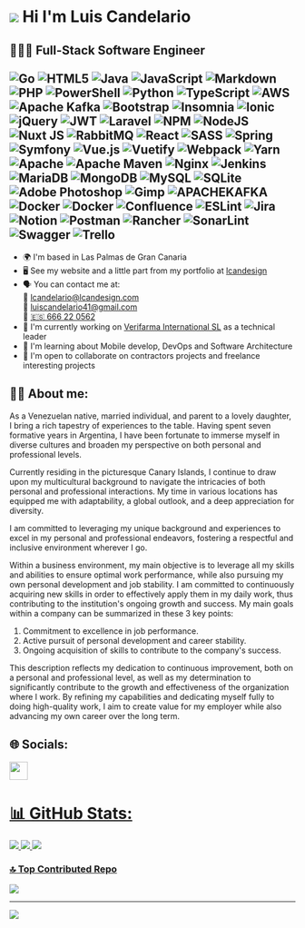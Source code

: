 ![](https://user-images.githubusercontent.com/18350557/176309783-0785949b-9127-417c-8b55-ab5a4333674e.gif) Hi I'm Luis Candelario
=======================================================================================================================================


👨🏻‍💻 Full-Stack Software Engineer <br /><br />
![Go](https://img.shields.io/badge/go-%2300ADD8.svg?style=flat&logo=go&logoColor=white) ![HTML5](https://img.shields.io/badge/html5-%23E34F26.svg?style=flat&logo=html5&logoColor=white) ![Java](https://img.shields.io/badge/java-%23ED8B00.svg?style=flat&logo=openjdk&logoColor=white) ![JavaScript](https://img.shields.io/badge/javascript-%23323330.svg?style=flat&logo=javascript&logoColor=%23F7DF1E) ![Markdown](https://img.shields.io/badge/markdown-%23000000.svg?style=flat&logo=markdown&logoColor=white) ![PHP](https://img.shields.io/badge/php-%23777BB4.svg?style=flat&logo=php&logoColor=white) ![PowerShell](https://img.shields.io/badge/PowerShell-%235391FE.svg?style=flat&logo=powershell&logoColor=white) ![Python](https://img.shields.io/badge/python-3670A0?style=flat&logo=python&logoColor=ffdd54) ![TypeScript](https://img.shields.io/badge/typescript-%23007ACC.svg?style=flat&logo=typescript&logoColor=white) ![AWS](https://img.shields.io/badge/AWS-%23FF9900.svg?style=flat&logo=amazon-aws&logoColor=white) ![Apache Kafka](https://img.shields.io/badge/Apache%20Kafka-000?style=flat&logo=apachekafka) ![Bootstrap](https://img.shields.io/badge/bootstrap-%238511FA.svg?style=flat&logo=bootstrap&logoColor=white) ![Insomnia](https://img.shields.io/badge/Insomnia-black?style=flat&logo=insomnia&logoColor=5849BE) ![Ionic](https://img.shields.io/badge/Ionic-%233880FF.svg?style=flat&logo=Ionic&logoColor=white) ![jQuery](https://img.shields.io/badge/jquery-%230769AD.svg?style=flat&logo=jquery&logoColor=white) ![JWT](https://img.shields.io/badge/JWT-black?style=flat&logo=JSON%20web%20tokens) ![Laravel](https://img.shields.io/badge/laravel-%23FF2D20.svg?style=flat&logo=laravel&logoColor=white) ![NPM](https://img.shields.io/badge/NPM-%23CB3837.svg?style=flat&logo=npm&logoColor=white) ![NodeJS](https://img.shields.io/badge/node.js-6DA55F?style=flat&logo=node.js&logoColor=white) ![Nuxt JS](https://img.shields.io/badge/Nuxt-002E3B?style=flat&logo=nuxt.js&logoColor=#00DC82) ![RabbitMQ](https://img.shields.io/badge/rabbitmq-FF6600?style=flat&logo=rabbitmq&logoColor=white) ![React](https://img.shields.io/badge/react-%2320232a.svg?style=flat&logo=react&logoColor=%2361DAFB) ![SASS](https://img.shields.io/badge/SASS-hotpink.svg?style=flat&logo=SASS&logoColor=white) ![Spring](https://img.shields.io/badge/spring-%236DB33F.svg?style=flat&logo=spring&logoColor=white) ![Symfony](https://img.shields.io/badge/symfony-%23000000.svg?style=flat&logo=symfony&logoColor=white) ![Vue.js](https://img.shields.io/badge/vue.js-%2335495e.svg?style=flat&logo=vuedotjs&logoColor=%234FC08D) ![Vuetify](https://img.shields.io/badge/Vuetify-1867C0?style=flat&logo=vuetify&logoColor=AEDDFF) ![Webpack](https://img.shields.io/badge/webpack-%238DD6F9.svg?style=flat&logo=webpack&logoColor=black) ![Yarn](https://img.shields.io/badge/yarn-%232C8EBB.svg?style=flat&logo=yarn&logoColor=white) ![Apache](https://img.shields.io/badge/apache-%23D42029.svg?style=flat&logo=apache&logoColor=white) ![Apache Maven](https://img.shields.io/badge/Apache%20Maven-C71A36?style=flat&logo=Apache%20Maven&logoColor=white) ![Nginx](https://img.shields.io/badge/nginx-%23009639.svg?style=flat&logo=nginx&logoColor=white) ![Jenkins](https://img.shields.io/badge/jenkins-%232C5263.svg?style=flat&logo=jenkins&logoColor=white) ![MariaDB](https://img.shields.io/badge/MariaDB-003545?style=flat&logo=mariadb&logoColor=white) ![MongoDB](https://img.shields.io/badge/MongoDB-%234ea94b.svg?style=flat&logo=mongodb&logoColor=white) ![MySQL](https://img.shields.io/badge/mysql-%2300000f.svg?style=flat&logo=mysql&logoColor=white) ![SQLite](https://img.shields.io/badge/sqlite-%2307405e.svg?style=flat&logo=sqlite&logoColor=white) ![Adobe Photoshop](https://img.shields.io/badge/adobe%20photoshop-%2331A8FF.svg?style=flat&logo=adobe%20photoshop&logoColor=white) ![Gimp](https://img.shields.io/badge/Gimp-657D8B?style=flat&logo=gimp&logoColor=FFFFFF) ![APACHEKAFKA](https://img.shields.io/badge/apachekafka-231F20.svg?style=flat&logo=apachekafka&logoColor=white&color=%23231F20) ![Docker](https://img.shields.io/badge/docker-%230db7ed.svg?style=flat&logo=docker&logoColor=white) ![Docker](https://img.shields.io/badge/docker-%230db7ed.svg?style=flat&logo=docker&logoColor=white) ![Confluence](https://img.shields.io/badge/confluence-%23172BF4.svg?style=flat&logo=confluence&logoColor=white) ![ESLint](https://img.shields.io/badge/ESLint-4B3263?style=flat&logo=eslint&logoColor=white) ![Jira](https://img.shields.io/badge/jira-%230A0FFF.svg?style=flat&logo=jira&logoColor=white) ![Notion](https://img.shields.io/badge/Notion-%23000000.svg?style=flat&logo=notion&logoColor=white) ![Postman](https://img.shields.io/badge/Postman-FF6C37?style=flat&logo=postman&logoColor=white) ![Rancher](https://img.shields.io/badge/rancher-%230075A8.svg?style=flat&logo=rancher&logoColor=white) ![SonarLint](https://img.shields.io/badge/SonarLint-CB2029?style=flat&logo=SONARLINT&logoColor=white) ![Swagger](https://img.shields.io/badge/-Swagger-%23Clojure?style=flat&logo=swagger&logoColor=white) ![Trello](https://img.shields.io/badge/Trello-%23026AA7.svg?style=flat&logo=Trello&logoColor=white)
------------------

* 🌍  I'm based in Las Palmas de Gran Canaria
* 🖥️  See my website and a little part from my portfolio at [lcandesign](http://www.lcandesign.com)
* 🗣️  You can contact me at:<br />
      📧 [lcandelario@lcandesign.com](mailto:lcandelario@lcandesign.com)<br />
      📧 [luiscandelario41@gmail.com](mailto:luiscandelario41@gmail.com)<br />
      📱 <a href="tel:+34666220562">🇪🇸 666 22 0562</a>
* 🚀  I'm currently working on [Verifarma International SL](http://https://verifarma.com/) as a technical leader
* 🧠  I'm learning about Mobile develop, DevOps and Software Architecture
* 🤝  I'm open to collaborate on contractors projects and freelance interesting projects

## 👦🏻 About me:

As a Venezuelan native, married individual, and parent to a lovely daughter, I bring a rich tapestry of experiences to the table. Having spent seven formative years in Argentina, I have been fortunate to immerse myself in diverse cultures and broaden my perspective on both personal and professional levels.

Currently residing in the picturesque Canary Islands, I continue to draw upon my multicultural background to navigate the intricacies of both personal and professional interactions. My time in various locations has equipped me with adaptability, a global outlook, and a deep appreciation for diversity.

I am committed to leveraging my unique background and experiences to excel in my personal and professional endeavors, fostering a respectful and inclusive environment wherever I go.

Within a business environment, my main objective is to leverage all my skills and abilities to ensure optimal work performance, while also pursuing my own personal development and job stability. I am committed to continuously acquiring new skills in order to effectively apply them in my daily work, thus contributing to the institution's ongoing growth and success. My main goals within a company can be summarized in these 3 key points:

1. Commitment to excellence in job performance.
2. Active pursuit of personal development and career stability.
3. Ongoing acquisition of skills to contribute to the company's success.

This description reflects my dedication to continuous improvement, both on a personal and professional level, as well as my determination to significantly contribute to the growth and effectiveness of the organization where I work. By refining my capabilities and dedicating myself fully to doing high-quality work, I aim to create value for my employer while also advancing my own career over the long term.

## 🌐 Socials:
<p align="left">
  <picture>
    <a href="https://www.linkedin.com/in/luis-rafael-candelario-gonzález-808691103/" target="_blank" rel="noreferrer"> <picture> <source media="(prefers-color-scheme: dark)" srcset="https://raw.githubusercontent.com/danielcranney/readme-generator/main/public/icons/socials/linkedin-dark.svg" /> <source media="(prefers-color-scheme: light)" srcset="https://raw.githubusercontent.com/danielcranney/readme-generator/main/public/icons/socials/linkedin.svg" /> <img src="https://raw.githubusercontent.com/danielcranney/readme-generator/main/public/icons/socials/linkedin.svg" width="32" height="32" />
  </picture>
</p>


# 📊 GitHub Stats:
![](https://github-readme-stats.vercel.app/api?username=luis-knd&theme=dark&hide_border=false&include_all_commits=false&count_private=false)
![](https://github-readme-streak-stats.herokuapp.com/?user=luis-knd&theme=dark&hide_border=false)
![](https://github-readme-stats.vercel.app/api/top-langs/?username=luis-knd&theme=dark&hide_border=false&include_all_commits=false&count_private=false&layout=compact)


### 🔝 Top Contributed Repo
![](https://github-contributor-stats.vercel.app/api?username=luis-knd&limit=5&theme=dark&combine_all_yearly_contributions=true)

---
[![](https://visitcount.itsvg.in/api?id=luis-knd&icon=0&color=0)](https://visitcount.itsvg.in)

<!-- Proudly created with GPRM ( https://gprm.itsvg.in ) -->

<!--

## 🏆 GitHub Trophies
![](https://github-profile-trophy.vercel.app/?username=luis-knd&theme=radical&no-frame=true&no-bg=false&margin-w=4)
-->
